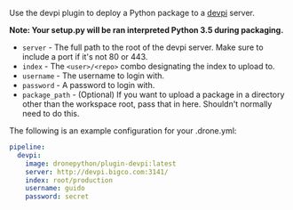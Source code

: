 Use the devpi plugin to deploy a Python package to a [devpi](http://doc.devpi.net) server.

**Note: Your setup.py will be ran interpreted Python 3.5 during packaging.**

* `server` - The full path to the root of the devpi server. Make sure to include a port if it's not 80 or 443.
* `index` - The ``<user>/<repo>`` combo designating the index to upload to.
* `username` - The username to login with.
* `password` - A password to login with.
* `package_path` - (Optional) If you want to upload a package in a directory other than the workspace root, pass that in here. Shouldn't normally need to do this.

The following is an example configuration for your .drone.yml:

```yaml
pipeline:
  devpi:
    image: dronepython/plugin-devpi:latest
    server: http://devpi.bigco.com:3141/
    index: root/production
    username: guido
    password: secret
```
